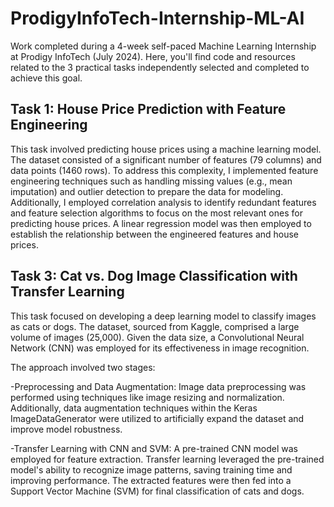 # ProdigyInfoTech-Internship-ML-AI
Work completed during a 4-week self-paced Machine Learning Internship at Prodigy InfoTech (July 2024).  Here, you'll find code and resources related to the 3 practical tasks independently selected and completed to achieve this goal.


## Task 1: House Price Prediction with Feature Engineering
This task involved predicting house prices using a machine learning model. The dataset consisted of a significant number of features (79 columns) and data points (1460 rows). To address this complexity, I implemented feature engineering techniques such as handling missing values (e.g., mean imputation) and outlier detection to prepare the data for modeling. Additionally, I employed correlation analysis to identify redundant features and feature selection algorithms to focus on the most relevant ones for predicting house prices. A linear regression model was then employed to establish the relationship between the engineered features and house prices.




## Task 3: Cat vs. Dog Image Classification with Transfer Learning
This task focused on developing a deep learning model to classify images as cats or dogs. The dataset, sourced from Kaggle, comprised a large volume of images (25,000). Given the data size, a Convolutional Neural Network (CNN) was employed for its effectiveness in image recognition.

The approach involved two stages:

-Preprocessing and Data Augmentation: Image data preprocessing was performed using techniques like image resizing and normalization. Additionally, data augmentation techniques within the Keras ImageDataGenerator were utilized to artificially expand the dataset and improve model robustness.

-Transfer Learning with CNN and SVM: A pre-trained CNN model was employed for feature extraction. Transfer learning leveraged the pre-trained model's ability to recognize image patterns, saving training time and improving performance. The extracted features were then fed into a Support Vector Machine (SVM) for final classification of cats and dogs.

